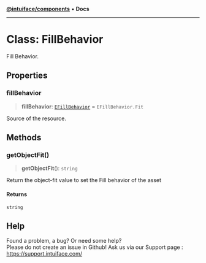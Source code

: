 [**@intuiface/components**](../README.md) • **Docs**

***

# Class: FillBehavior

Fill Behavior.

## Properties

### fillBehavior

> **fillBehavior**: [`EFillBehavior`](../enumerations/EFillBehavior.md) = `EFillBehavior.Fit`

Source of the resource.

## Methods

### getObjectFit()

> **getObjectFit**(): `string`

Return the object-fit value to set the Fill behavior of the asset

#### Returns

`string`


## Help
Found a problem, a bug? Or need some help?  
Please do not create an issue in Github! Ask us via our Support page : https://support.intuiface.com/